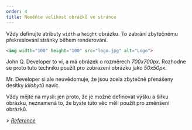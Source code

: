 ```yaml
---
order: 4
title: Neměňte velikost obrázků ve stránce
---
```


Vždy definujte atributy `width` a `height` obrázku. To zabrání zbytečnému překreslování stránky během renderování.

```html
<img width="100" height="100" src="logo.jpg" alt="Logo">
```

John Q. Developer to ví, a má obrázek o rozměrech *700x700px*. Rozhodne se proto tuto techniku použít pro zobrazení obrázku jako *50x50px*.

Mr. Developer si ale neuvědomuje, že jsou zcela zbytečně přenášeny desítky *kilobytů* navíc.

Vždy mějte na mysli: jen proto, že je možné definovat výšku a šířku obrázku, neznamená to, že byste tuto věc měli použít pro změnšení obrázků.

*> [Reference](https://github.com/zenorocha/browser-diet/wiki/References#dont-rescale-images-in-markup)*
